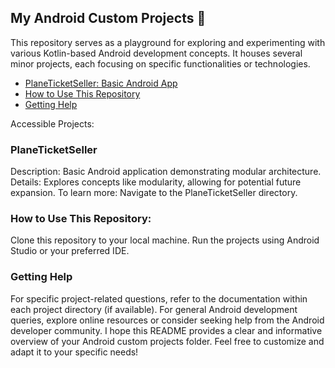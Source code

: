 ## My Android Custom Projects :otter:

This repository serves as a playground for exploring and experimenting with various Kotlin-based Android development concepts. It houses several minor projects, each focusing on specific functionalities or technologies.

* [PlaneTicketSeller: Basic Android App](https://github.com/Farad2020/kotlin_android_customs/tree/main#planeticketseller)
* [How to Use This Repository](https://github.com/Farad2020/kotlin_android_customs/tree/main#how-to-use-this-repository)
* [Getting Help](https://github.com/Farad2020/kotlin_android_customs/new/main?filename=README.md#getting-help)


Accessible Projects:

### PlaneTicketSeller
Description: Basic Android application demonstrating modular architecture.
Details: Explores concepts like modularity, allowing for potential future expansion.
To learn more: Navigate to the PlaneTicketSeller directory.

### How to Use This Repository:
Clone this repository to your local machine.
Run the projects using Android Studio or your preferred IDE.

### Getting Help
For specific project-related questions, refer to the documentation within each project directory (if available).
For general Android development queries, explore online resources or consider seeking help from the Android developer community.
I hope this README provides a clear and informative overview of your Android custom projects folder. Feel free to customize and adapt it to your specific needs!
